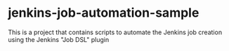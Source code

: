 # jenkins-job-automation-sample
This is a project that contains scripts to automate the Jenkins job creation using the Jenkins "Job DSL" plugin
